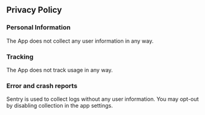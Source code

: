 ## Privacy Policy

### Personal Information
The App does not collect any user information in any way.

### Tracking
The App does not track usage in any way.

### Error and crash reports
Sentry is used to collect logs without any user information. You may opt-out by disabling collection in the app settings.
